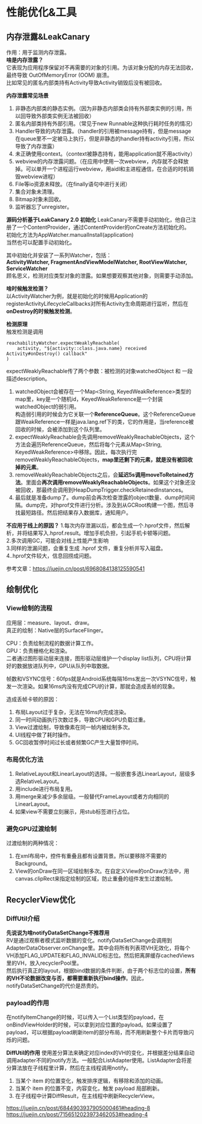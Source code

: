 # 性能优化&工具
## 内存泄露&LeakCanary
作用：用于监测内存泄露。  
**啥是内存泄露？**  
它表现为应用程序保留对不再需要的对象的引用。为该对象分配的内存无法回收，最终导致 OutOfMemoryError (OOM) 崩溃。  
比如常见的匿名内部类持有Activity导致Activity销毁后没有被回收。

**内存泄露常见场景**
1. 非静态内部类的静态实例。（因为非静态内部类会持有外部类实例的引用，所以回导致外部类实例无法被回收）
2. 匿名内部类持有外部引用。（常见于new Runnable这种执行耗时任务的情况）
3. Handler导致的内存泄露。（handler的引用被message持有，但是message在queue里不一定被马上执行，但是非静态的handler持有activity引用，所以导致了内存泄露）
4. 未正确使用context。（context被静态持有，能用application就不用activity）
5. webview的内存泄露问题。（在应用中使用一次webview，内存就不会释放掉。可以单开一个进程运行webview，用aidl和主进程通信，在合适的时机销毁webview进程）
6. File等io资源未释放。（在finally语句中进行关闭）
7. 集合对象未清理。
8. Bitmap对象未回收。
9. 监听器忘了unregister。

**源码分析基于LeakCanary 2.0**
**初始化**
LeakCanary不需要手动初始化，他自己注册了一个ContentProvider，通过ContentProvider的onCreate方法初始化的。  
初始化方法为AppWatcher.manualInstall(application)  
当然也可以配置手动初始化。  

其中初始化并安装了一系列Watcher，包括：  
    **ActivityWatcher,
    FragmentAndViewModelWatcher,
    RootViewWatcher,
    ServiceWatcher**  
顾名思义，检测对应类型对象的泄露。如果想要观察其他对象，则需要手动添加。  

**啥时候触发检测？**  
以ActivityWatcher为例，就是初始化的时候用Application的registerActivityLifecycleCallbacks对所有Activity生命周期进行监听，然后在**onDestroy的时候触发检测**。  

**检测原理**  
触发检测是调用 

    reachabilityWatcher.expectWeaklyReachable(
        activity, "${activity::class.java.name} received Activity#onDestroy() callback"
    )

expectWeaklyReachable传了两个参数：被检测的对象watchedObject 和 一段描述description。  
1. watchedObject会被存在一个Map<String, KeyedWeakReference>类型的map里，key是一个随机id，KeyedWeakReference是一个封装watchedObject的弱引用。  
构造弱引用的时候会为它关联一个**ReferenceQueue**。这个ReferenceQueue跟WeakReference一样是java.lang.ref下的类，它的作用是，当reference被回收的时候，会被添加到这个队列里。  
2. expectWeaklyReachable会先调用removeWeaklyReachableObjects，这个方法会遍历ReferenceQueue，然后将每个元素从Map<String, KeyedWeakReference>中移除。因此，每次执行完removeWeaklyReachableObjects，**map里还剩下的元素，就是没有被回收掉的元素**。  
3. removeWeaklyReachableObjects之后，会**延迟5s调用moveToRetained方法**。里面会**再次调用removeWeaklyReachableObjects**。如果这个对象还没被回收，那最终会调用到HeapDumpTrigger.checkRetainedInstances。  
4. 最后就是准备dump了。dump前会再次检查泄露的object数量、dump时间间隔。dump完，对hprof文件进行分析。涉及到从GCRoot构建一个图，然后寻找最短路径。然后把结果存入数据库，通知用户。  

**不应用于线上的原因？**
1.每次内存泄漏以后，都会生成一个.hprof文件，然后解析，并将结果写入.hprof.result。增加手机负担，引起手机卡顿等问题。  
2.多次调用GC，可能会对线上性能产生影响  
3.同样的泄漏问题，会重复生成 .hprof 文件，重复分析并写入磁盘。  
4..hprof文件较大，信息回捞成问题。  

参考文章：https://juejin.cn/post/6968084138125590541

## 绘制优化
### View绘制的流程
应用层：measure、layout、draw。  
真正的绘制：Native层的SurfaceFlinger。  

CPU：负责绘制流程的数据计算工作。  
GPU：负责栅格化和渲染。  
二者通过图形驱动层来连接，图形驱动层维护一个display list队列，CPU将计算好的数据放进队列中，GPU从队列中取数据。  

帧数和VSYNC信号：60fps就是Android系统每隔16ms发出一次VSYNC信号，触发一次渲染。如果16ms内没有完成CPU的计算，那就会造成丢帧的现象。  

造成丢帧卡顿的原因：  
1. 布局Layout过于复杂，无法在16ms内完成渲染。
2. 同一时间动画执行次数过多，导致CPU和GPU负载过重。
3. View过渡绘制，导致像素在同一帧内被绘制多次。
4. UI线程中做了耗时操作。
5. GC回收暂停时间过长或者频繁GC产生大量暂停时间。

### 布局优化方法
1. RelativeLayout和LinearLayout的选择。一般嵌套多选LinearLayout，层级多选RelativeLayout。
2. 用include进行布局复用。
3. 用merge来减少多余层级。一般替代FrameLayout或者方向相同的LinearLayout。
4. 如果view不需要立刻展示，用stub标签进行占位。

### 避免GPU过渡绘制
过渡绘制的两种情况：
1. 在xml布局中，控件有重叠且都有设置背景。所以要移除不需要的Background。
2. View的onDraw在同一区域绘制多次。在自定义View的onDraw方法中，用canvas.clipRect来指定绘制的区域，防止重叠的组件发生过渡绘制。

## RecyclerView优化
### DiffUtil介绍
**先说说为啥notifyDataSetChange不推荐用**  
RV是通过观察者模式监听数据的变化。notifyDataSetChange会调用到AdapterDataObserver.onChange里。其中会将所有列表项VH无效化，将每个VH添加FLAG_UPDATE和FLAG_INVALID标志位。然后把离屏缓存cachedViews里的VH，放入recyclerPool里。  
然后执行真正的layout，根据bind数据的条件判断，由于两个标志位的设置，**所有的VH不论数据改变与否，都需要重新执行bind操作**。因此，notifyDataSetChange的代价是昂贵的。

### payload的作用  
在notifyItemChange的时候，可以传入一个List<Object>类型的payload，在onBindViewHolder的时候，可以拿到对应位置的payload。如果设置了payload，可以根据payload刷新item的部分布局，而不用刷新整个卡片而导致闪烁的问题。

**DiffUtil的作用**
使用差分算法来确定对应index的VH的变化，并根据差分结果自动调用adapter不同的notify方法。一般配合ListAdapter使用。ListAdapter会将差分算法放在子线程里计算，然后在主线程调用notify。  
1. 当某个 item 的位置变化，触发排序逻辑，有移除和添加的动画。
2. 当某个 item 的位置不变，内容变化，触发 payload 局部刷新。
3. 在子线程中计算DiffResult，在主线程中刷新RecyclerView。  

https://juejin.cn/post/6844903937905000461#heading-8  
https://juejin.cn/post/7156512023973462053#heading-4  